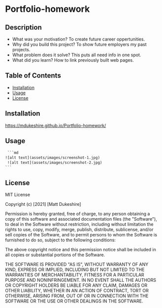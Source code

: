 # Portfolio-homework

## Description
- What was your motivation?
    To create future career oppertunities.
- Why did you build this project?
     To show future employers my past projects.
- What problem does it solve?
    This puts all need info in one spot.
- What did you learn?
    How to link previously built web pages.

## Table of Contents
- [Installation](#installation)
- [Usage](#usage)
- [License](#license)

## Installation
https://mdukeshire.github.io/Portfolio-homework/

## Usage
     ```md
    ![alt text](assets/images/screenshot-1.jpg)
     ![alt text](assets/images/screenshot-2.jpg)
    ```
## License
MIT License

Copyright (c) [2021] [Matt Dukeshire]

Permission is hereby granted, free of charge, to any person obtaining a copy
of this software and associated documentation files (the "Software"), to deal
in the Software without restriction, including without limitation the rights
to use, copy, modify, merge, publish, distribute, sublicense, and/or sell
copies of the Software, and to permit persons to whom the Software is
furnished to do so, subject to the following conditions:

The above copyright notice and this permission notice shall be included in all
copies or substantial portions of the Software.

THE SOFTWARE IS PROVIDED "AS IS", WITHOUT WARRANTY OF ANY KIND, EXPRESS OR
IMPLIED, INCLUDING BUT NOT LIMITED TO THE WARRANTIES OF MERCHANTABILITY,
FITNESS FOR A PARTICULAR PURPOSE AND NONINFRINGEMENT. IN NO EVENT SHALL THE
AUTHORS OR COPYRIGHT HOLDERS BE LIABLE FOR ANY CLAIM, DAMAGES OR OTHER
LIABILITY, WHETHER IN AN ACTION OF CONTRACT, TORT OR OTHERWISE, ARISING FROM,
OUT OF OR IN CONNECTION WITH THE SOFTWARE OR THE USE OR OTHER DEALINGS IN THE
SOFTWARE.



